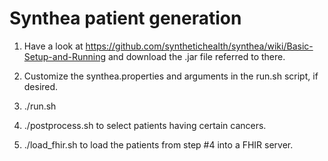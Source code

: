 # Synthea patient generation

1. Have a look at https://github.com/synthetichealth/synthea/wiki/Basic-Setup-and-Running and download the .jar file referred to there.

2. Customize the synthea.properties and arguments in the run.sh script, if desired.

3. ./run.sh

4. ./postprocess.sh to select patients having certain cancers.

5. ./load_fhir.sh to load the patients from step #4 into a FHIR server.
